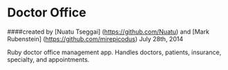 Doctor Office
==================

####created by [Nuatu Tseggai] (https://github.com/Nuatu) and [Mark Rubenstein] (https://github.com/mirepicodus) July 28th, 2014

Ruby doctor office management app. Handles doctors, patients, insurance, specialty, and appointments.
